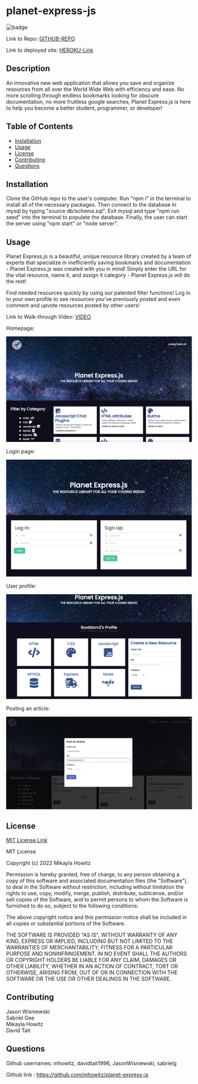 # planet-express-js

![badge](https://img.shields.io/badge/MIT-License-Green)

Link to Repo: [GITHUB-REPO](https://github.com/mhowitz/planet-express-js)

Link to deployed site: [HEROKU-Link](https://planet-express-js.herokuapp.com/)

## Description

An innovative new web application that allows you save and organize resources from all over the World Wide Web with efficiency and ease. No more scrolling through endless bookmarks looking for obscure documentation, no more fruitless google searches, Planet Express.js is here to help you become a better student, programmer, or developer!


## Table of Contents

* [Installation](#installation)
* [Usage](#usage)
* [License](#license)
* [Contributing](#contributing)
* [Questions](#questions)


## Installation

Clone the GitHub repo to the user's computer. Run "npm i" in the terminal to install all of the necessary packages. Then connect to the database in mysql by typing "source db/schema.sql". Exit mysql and type "npm run seed" into the terminal to populate the database. Finally, the user can start the server using "npm start" or "node server". 

## Usage

Planet Express.js is a beautiful, unique resource library created by a team of experts that specialize in inefficiently saving bookmarks and documentation - Planet Express.js was created with you in mind! Simply enter the URL for the vital resource, name it, and assign it category - Planet Express.js will do the rest!

Find needed resources quickly by using our patented filter functions! Log in to your own profile to see resources you’ve previously posted and even comment and upvote resources posted by other users!

Link to Walk-through Video: [VIDEO](https://youtu.be/pJSaqMgbeCU)

Homepage:

<img src="./public/images/screen-shot-home.png">

Login page:

<img src="./public/images/screen-shot-login.png">

User profile:

<img src="./public/images/screen-shot-profile.png">

Posting an article:

<img src="./public/images/Planet_Express_js.jpg">


## License 

[MIT License Link](https://choosealicense.com/licenses/mit/)

MIT License

Copyright (c) 2022 Mikayla Howitz

Permission is hereby granted, free of charge, to any person obtaining a copy of this software and associated documentation files (the "Software"), to deal in the Software without restriction, including without limitation the rights to use, copy, modify, merge, publish, distribute, sublicense, and/or sell copies of the Software, and to permit persons to whom the Software is furnished to do so, subject to the following conditions:

The above copyright notice and this permission notice shall be included in all copies or substantial portions of the Software.

THE SOFTWARE IS PROVIDED "AS IS", WITHOUT WARRANTY OF ANY KIND, EXPRESS OR IMPLIED, INCLUDING BUT NOT LIMITED TO THE WARRANTIES OF MERCHANTABILITY, FITNESS FOR A PARTICULAR PURPOSE AND NONINFRINGEMENT. IN NO EVENT SHALL THE AUTHORS OR COPYRIGHT HOLDERS BE LIABLE FOR ANY CLAIM, DAMAGES OR OTHER LIABILITY, WHETHER IN AN ACTION OF CONTRACT, TORT OR OTHERWISE, ARISING FROM, OUT OF OR IN CONNECTION WITH THE SOFTWARE OR THE USE OR OTHER DEALINGS IN THE SOFTWARE.

## Contributing
Jason Wisniewski  
Sabriel Gee  
Mikayla Howitz  
David Tait  

## Questions
Github usernames: mhowitz, davidtait1996, JasonWisniewski, sabrielg

Github link : https://github.com/mhowitz/planet-express-js
